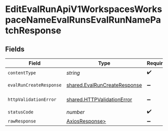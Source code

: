 # EditEvalRunApiV1WorkspacesWorkspaceNameEvalRunsEvalRunNamePatchResponse


## Fields

| Field                                                                        | Type                                                                         | Required                                                                     | Description                                                                  |
| ---------------------------------------------------------------------------- | ---------------------------------------------------------------------------- | ---------------------------------------------------------------------------- | ---------------------------------------------------------------------------- |
| `contentType`                                                                | *string*                                                                     | :heavy_check_mark:                                                           | N/A                                                                          |
| `evalRunCreateResponse`                                                      | [shared.EvalRunCreateResponse](../../models/shared/evalruncreateresponse.md) | :heavy_minus_sign:                                                           | Successful Response                                                          |
| `httpValidationError`                                                        | [shared.HTTPValidationError](../../models/shared/httpvalidationerror.md)     | :heavy_minus_sign:                                                           | Validation Error                                                             |
| `statusCode`                                                                 | *number*                                                                     | :heavy_check_mark:                                                           | N/A                                                                          |
| `rawResponse`                                                                | [AxiosResponse>](https://axios-http.com/docs/res_schema)                     | :heavy_minus_sign:                                                           | N/A                                                                          |